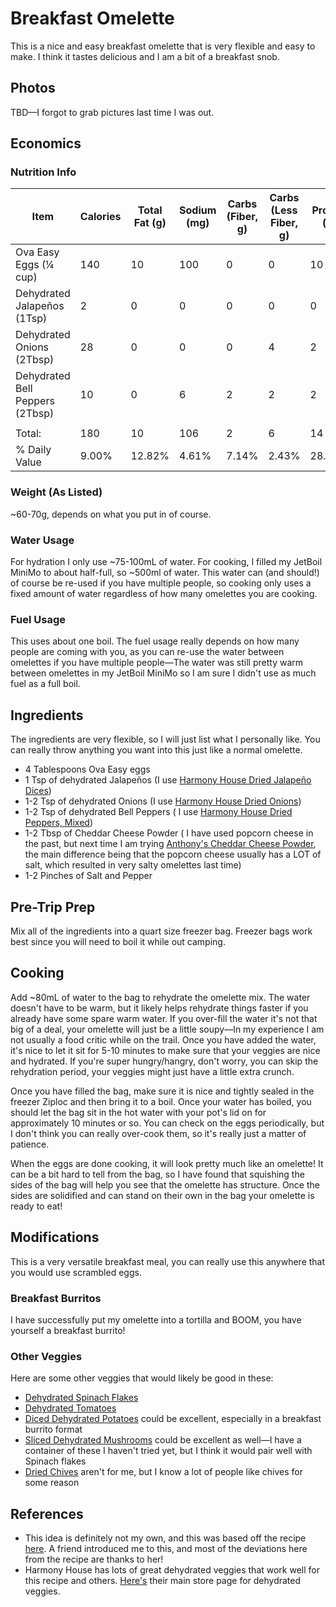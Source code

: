 # Breakfast Omelette

This is a nice and easy breakfast omelette that is very flexible and easy to make. I think it tastes delicious and I am a bit of a breakfast snob.

## Photos

TBD—I forgot to grab pictures last time I was out.

## Economics

### Nutrition Info

| Item                            | Calories | Total Fat (g) | Sodium (mg) | Carbs (Fiber, g) | Carbs (Less Fiber, g) | Protein (g) |
|---------------------------------|----------|---------------|-------------|------------------|-----------------------|-------------|
| Ova Easy Eggs (¼ cup)           | 140      | 10            | 100         | 0                | 0                     | 10          |
| Dehydrated Jalapeños (1Tsp)     | 2        | 0             | 0           | 0                | 0                     | 0           |
| Dehydrated Onions (2Tbsp)       | 28       | 0             | 0           | 0                | 4                     | 2           |
| Dehydrated Bell Peppers (2Tbsp) | 10       | 0             | 6           | 2                | 2                     | 2           |
|                                 |          |               |             |                  |                       |             |
| Total:                          | 180      | 10            | 106         | 2                | 6                     | 14          |
| % Daily Value                   | 9.00%    | 12.82%        | 4.61%       | 7.14%            | 2.43%                 | 28.00%      |

### Weight (As Listed)

~60-70g, depends on what you put in of course.

### Water Usage

For hydration I only use ~75-100mL of water. For cooking, I filled my JetBoil MiniMo to about half-full, so ~500ml of water. This water can (and should!) of course be re-used if you have multiple people, so cooking only uses a fixed amount of water regardless of how many omelettes you are cooking.

### Fuel Usage

This uses about one boil. The fuel usage really depends on how many people are coming with you, as you can re-use the water between omelettes if you have multiple people—The water was still pretty warm between omelettes in my JetBoil MiniMo so I am sure I didn't use as much fuel as a full boil.

## Ingredients

The ingredients are very flexible, so I will just list what I personally like. You can really throw anything you want into this just like a normal omelette.

* 4 Tablespoons Ova Easy eggs
* 1 Tsp of dehydrated Jalapeños (I use [Harmony House Dried Jalapeño Dices](https://www.harmonyhousefoods.com/Dried-Jalapeno-Dices-6-oz_p_1732.html))
* 1-2 Tsp of dehydrated Onions (I use [Harmony House Dried Onions](https://www.harmonyhousefoods.com/Dried-Onions-14-oz_p_1746.html))
* 1-2 Tsp of dehydrated Bell Peppers ( I use [Harmony House Dried Peppers, Mixed](https://www.harmonyhousefoods.com/Dried-Peppers-Mixed-10-oz_p_1756.html))
* 1-2 Tbsp of Cheddar Cheese Powder ( I have used popcorn cheese in the past, but next time I am trying [Anthony's Cheddar Cheese Powder](https://www.anthonysgoods.com/products/anthonys-premium-cheddar-cheese-powder-gluten-free-no-artificial-colors?variant=3765643542558), the main difference being that the popcorn cheese usually has a LOT of salt, which resulted in very salty omelettes last time)
* 1-2 Pinches of Salt and Pepper

## Pre-Trip Prep

Mix all of the ingredients into a quart size freezer bag. Freezer bags work best since you will need to boil it while out camping.

## Cooking

Add ~80mL of water to the bag to rehydrate the omelette mix. The water doesn't have to be warm, but it likely helps rehydrate things faster if you already have some spare warm water. If you over-fill the water it's not that big of a deal, your omelette will just be a little soupy—In my experience I am not usually a food critic while on the trail. Once you have added the water, it's nice to let it sit for 5-10 minutes to make sure that your veggies are nice and hydrated. If you're super hungry/hangry, don't worry, you can skip the rehydration period, your veggies might just have a little extra crunch.

Once you have filled the bag, make sure it is nice and tightly sealed in the freezer Ziploc and then bring it to a boil. Once your water has boiled, you should let the bag sit in the hot water with your pot's lid on for approximately 10 minutes or so. You can check on the eggs periodically, but I don't think you can really over-cook them, so it's really just a matter of patience.

When the eggs are done cooking, it will look pretty much like an omelette! It can be a bit hard to tell from the bag, so I have found that squishing the sides of the bag will help you see that the omelette has structure. Once the sides are solidified and can stand on their own in the bag your omelette is ready to eat!

## Modifications

This is a very versatile breakfast meal, you can really use this anywhere that you would use scrambled eggs.

### Breakfast Burritos

I have successfully put my omelette into a tortilla and BOOM, you have yourself a breakfast burrito!

### Other Veggies

Here are some other veggies that would likely be good in these:

* [Dehydrated Spinach Flakes](https://www.harmonyhousefoods.com/Dried-Spinach-Flakes-4-oz_p_1768.html)
* [Dehydrated Tomatoes](https://www.harmonyhousefoods.com/Tomatoes_c_25.html)
* [Diced Dehydrated Potatoes](https://www.harmonyhousefoods.com/Potatoes_c_22.html) could be excellent, especially in a breakfast burrito format
* [Sliced Dehydrated Mushrooms](https://www.harmonyhousefoods.com/Mushrooms_c_18.html) could be excellent as well—I have a container of these I haven't tried yet, but I think it would pair well with Spinach flakes
* [Dried Chives](https://www.harmonyhousefoods.com/Chives_c_71.html) aren't for me, but I know a lot of people like chives for some reason

## References

* This idea is definitely not my own, and this was based off the recipe [here](https://www.trail.recipes/recipes/steamed-spinach-omelette/). A friend introduced me to this, and most of the deviations here from the recipe are thanks to her!
* Harmony House has lots of great dehydrated veggies that work well for this recipe and others. [Here's](https://www.harmonyhousefoods.com/Dried-Vegetables_c_1.html) their main store page for dehydrated veggies.
